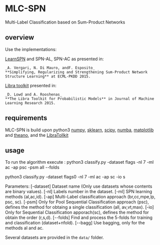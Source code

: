 # MLC-SPN
Multi-Label Classification based on Sum-Product Networks

## overview

Use the implementations:

[LearnSPN](http://homes.cs.washington.edu/~pedrod/papers/mlc13.pdf) and SPN-AL, SPN-AC as presented in:  

	_A. Vergari, N. Di Mauro, andF. Esposito_   
	**Simplifying, Regularizing and Strengthening Sum-Product Network Structure Learning** at ECML-PKDD 2015.
	
[Libra toolkit](http://libra.cs.uoregon.edu/) presented in:

	_D. Lowd and A. Rooshenas_
	**The Libra Toolkit for Probabilistic Models** in Journal of Machine Learning Research 2015.


## requirements
MLC-SPN is build upon python3 [numpy](http://www.numpy.org/),
[sklearn](http://scikit-learn.org/stable/),
[scipy](http://www.scipy.org/), [numba](http://numba.pydata.org/), [matplotlib](http://matplotlib.org/) and [theano](http://deeplearning.net/software/theano/), and the [LibraTollkit](http://libra.cs.uoregon.edu/doc/manual.pdf)

## usage

To run the algorithm execute :
python3 classify.py -dataset flags -nl 7 -ml ac  -ap psc -psm all --folds

python3 classify.py -dataset flags0 -nl 7 -ml ac  -ap sc -io s  

Parameters:
[-dataset] Dataset name (Only use datasets whose contents are binary values).
[-nl] Labels number in the dataset.
[-ml] SPN learning methods (al,ac,id).
[-ap] Multi-Label classification approach (br,cc,mpe,lp, psc, sc).
[-psm] Only for Pool Sequential Classification approach (psc), defines the method for obtaing a single classification (all, av,vt,max). 
[-io] Only for Sequential Classification apporach(sc), defines the method for obtain the order (r,s,d).
[--folds] Find and process the 5-folds for training and classification (dataset+nfold).
[--bagg] Use bagging, only for the methods al and ac.

Several datasets are provided in the `data/` folder.